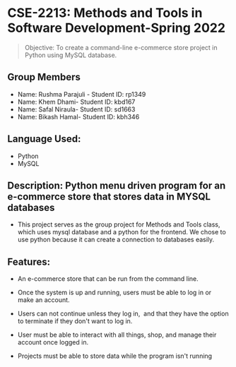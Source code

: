 # CSE-2213: Methods and Tools in Software Development-Spring 2022

> Objective: To create a command-line e-commerce store project in Python using MySQL database.

## Group Members

* Name: Rushma Parajuli - Student ID: rp1349
* Name: Khem Dhami- Student ID: kbd167
* Name: Safal Niraula- Student ID: sd1663 
* Name: Bikash Hamal- Student ID: kbh346 

## Language Used:
* Python
* MySQL

## Description: Python menu driven program for an e-commerce store that stores data in MYSQL databases

* This project serves as the group project for Methods and Tools class, which uses mysql database and a python for the frontend. We chose to use python because it can create a connection to databases easily. 

## Features:

* An e-commerce store that can be run from the command line. 

* Once the system is up and running, users must be able to log in or make an account. 

* Users can not continue unless they log in,  and that they have the option to terminate if they don't want to log in. 

* User must be able to interact with all things, shop, and manage their account once logged in.

* Projects must be able to store data while the program isn't running


